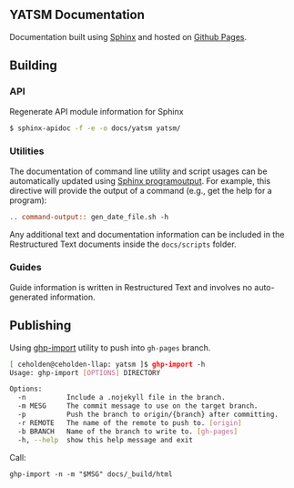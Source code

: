 YATSM  Documentation
--------------------

Documentation built using [Sphinx](http://sphinx-doc.org/) and hosted on [Github Pages](https://pages.github.com/).

## Building

### API

Regenerate API module information for Sphinx 

``` bash
$ sphinx-apidoc -f -e -o docs/yatsm yatsm/
```

### Utilities

The documentation of command line utility and script usages can be automatically updated using [Sphinx programoutput](https://pythonhosted.org/sphinxcontrib-programoutput/). For example, this directive will provide the output of a command (e.g., get the help for a program):

``` rst
.. command-output:: gen_date_file.sh -h
```

Any additional text and documentation information can be included in the Restructured Text documents inside the `docs/scripts` folder.

### Guides

Guide information is written in Restructured Text and involves no auto-generated information.

## Publishing

Using [ghp-import](https://github.com/davisp/ghp-import) utility to push into `gh-pages` branch.

``` bash
[ ceholden@ceholden-llap: yatsm ]$ ghp-import -h
Usage: ghp-import [OPTIONS] DIRECTORY

Options:
  -n          Include a .nojekyll file in the branch.
  -m MESG     The commit message to use on the target branch.
  -p          Push the branch to origin/{branch} after committing.
  -r REMOTE   The name of the remote to push to. [origin]
  -b BRANCH   Name of the branch to write to. [gh-pages]
  -h, --help  show this help message and exit
```

Call:

```
ghp-import -n -m "$MSG" docs/_build/html
```
